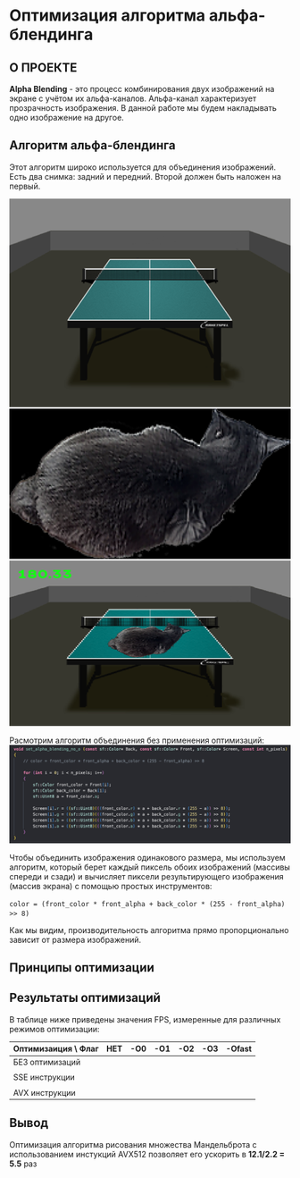 # Оптимизация алгоритма альфа-блендинга
## О ПРОЕКТЕ

**Alpha Blending** - это процесс комбинирования двух изображений на экране с учётом их альфа-каналов. Альфа-канал характеризует прозрачность изображения. В данной работе мы будем накладывать одно изображение на другое.

## Алгоритм альфа-блендинга

Этот алгоритм широко используется для объединения изображений. Есть два снимка: задний и передний. Второй должен быть наложен на первый. 

![Back](readme_files/Table.png)
![Front](readme_files/AskhatCat.png)
![Rezult](readme_files/alpha_blending_picture.png)

Расмотрим алгоритм объединения без применения оптимизаций:
![Algorithm](readme_files/alpha_blending_algorithm.png)

Чтобы объединить изображения одинакового размера, мы используем алгоритм, который берет каждый пиксель обоих изображений (массивы спереди и сзади) и вычисляет пиксели результирующего изображения (массив экрана) с помощью простых инструментов:

``color = (front_color * front_alpha + back_color * (255 - front_alpha) >> 8)``

Как мы видим, производительность алгоритма прямо пропорционально зависит от размера изображений.

## Принципы оптимизации

## Результаты оптимизаций

В таблице ниже приведены значения FPS, измеренные для различных режимов оптимизации:

|Оптимизаиция \ Флаг|НЕТ |-O0 |-O1 |-O2 |-O3 |-Ofast |
|:------------------|:--:|:--:|:--:|:--:|:--:|:-----:|
|БЕЗ оптимизаций    | | | | | |    |
|                   |    |    |    |    |    |       |
|SSE инструкции     | | | | | |    |
|                   |    |    |    |    |    |       |
|AVX инструкции     | | | | | |    |

## Вывод
Оптимизация алгоритма рисования множества Мандельброта с использованием инстукций AVX512 позволяет его ускорить в **12.1/2.2 = 5.5** раз

